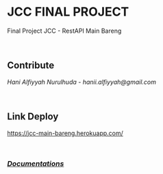# JCC FINAL PROJECT

Final Project JCC - RestAPI Main Bareng

<br/>

## Contribute

_Hani Alfiyyah Nurulhuda - hanii.alfiyyah@gmail.com_

<br/>

## Link Deploy

https://jcc-main-bareng.herokuapp.com/

<br />

### _<a href='https://jcc-main-bareng.herokuapp.com/docs'>Documentations</a>_
